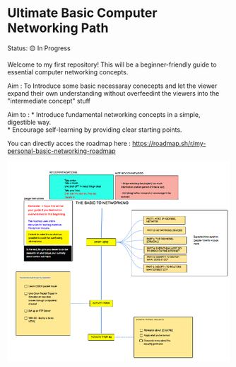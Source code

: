 # Ultimate Basic Computer Networking Path

Status: 🟡 In Progress

Welcome to my first repository! This will be a beginner-friendly guide to essential computer networking concepts. 

Aim : To Introduce some basic necessaray conecepts and let the viewer expand their own understanding
        without overfeedint the viewers into the "intermediate concept" stuff


Aim to : * Introduce fundamental networking concepts in a simple, digestible way.   
         * Encourage self-learning by providing clear starting points.

You can directly acces the roadmap here : https://roadmap.sh/r/my-personal-basic-networking-roadmap

![Network Roadmap](img/Roadmap.png)
